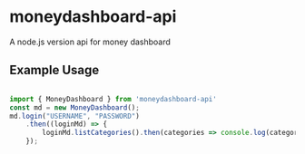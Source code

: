 # moneydashboard-api
A node.js version api for money dashboard

## Example Usage

```javascript

import { MoneyDashboard } from 'moneydashboard-api'
const md = new MoneyDashboard();
md.login("USERNAME", "PASSWORD")
    .then((loginMd) => {
        loginMd.listCategories().then(categories => console.log(categories));
    });

```